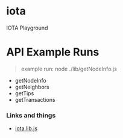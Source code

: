 # iota
IOTA Playground


# API Example Runs
> example run: node ./lib/getNodeInfo.js
- getNodeInfo   
- getNeighbors 
- getTips
- getTransactions

### Links and things

- [iota.lib.js](https://github.com/iotaledger/iota.lib.js/)
